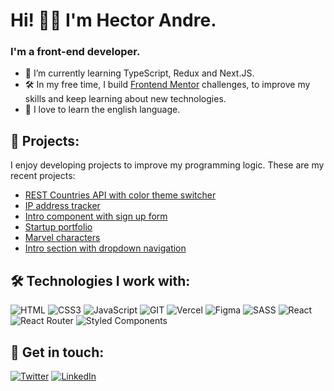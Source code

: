# Hi! 👋🏼 I'm Hector Andre. 

###  I'm a front-end developer.

- 🌱 I’m currently learning TypeScript, Redux and Next.JS.
- 🛠️ In my free time, I build [Frontend Mentor](https://www.frontendmentor.io/) challenges, to improve my skills and keep learning about new technologies.
- 💜 I love to learn the english language.

## 🚀 Projects: 
I enjoy developing projects to improve my programming logic. These are my recent projects:

- [REST Countries API with color theme switcher](https://github.com/AndreDev12/rest-countries-api-with-color-theme-switcher)
- [IP address tracker](https://github.com/AndreDev12/ip-address-tracker)
- [Intro component with sign up form](https://github.com/AndreDev12/intro-component-with-signup-form)
- [Startup portfolio](https://github.com/AndreDev12/startup-portfolio)
- [Marvel characters](https://github.com/AndreDev12/marvel-characters)
- [Intro section with dropdown navigation](https://github.com/AndreDev12/intro-section-with-dropdown-navigation)

## 🛠 Technologies I work with:

![HTML](https://img.shields.io/badge/HTML5-E34F26?style=for-the-badge&logo=html5&logoColor=white)
![CSS3](https://img.shields.io/badge/CSS3-1572B6?style=for-the-badge&logo=css3&logoColor=white)
![JavaScript](https://img.shields.io/badge/JavaScript-323330?style=for-the-badge&logo=javascript&logoColor=F7DF1E)
![GIT](https://img.shields.io/badge/Git-F05032?style=for-the-badge&logo=git&logoColor=white)
![Vercel](https://img.shields.io/badge/Vercel-000000?style=for-the-badge&logo=vercel&logoColor=white)
![Figma](https://img.shields.io/badge/Figma-F24E1E?style=for-the-badge&logo=figma&logoColor=white)
![SASS](https://img.shields.io/badge/Sass-CC6699?style=for-the-badge&logo=sass&logoColor=white)
![React](https://img.shields.io/badge/React-20232A?style=for-the-badge&logo=react&logoColor=61DAFB)
![React Router](https://img.shields.io/badge/React_Router-CA4245?style=for-the-badge&logo=react-router&logoColor=white)
![Styled Components](https://img.shields.io/badge/styled--components-DB7093?style=for-the-badge&logo=styled-components&logoColor=white)

## 📱 Get in touch: 

[![Twitter](https://img.shields.io/badge/Twitter-1DA1F2?style=for-the-badge&logo=twitter&logoColor=white)](https://twitter.com/HectorAndreHT)
[![LinkedIn](https://img.shields.io/badge/LinkedIn-0077B5?style=for-the-badge&logo=linkedin&logoColor=white)](https://www.linkedin.com/in/h%C3%A9ctor-andr%C3%A9-huambachano-torres/)

<!--
**AndreDev12/AndreDev12** is a ✨ _special_ ✨ repository because its `README.md` (this file) appears on your GitHub profile.

Here are some ideas to get you started:

- 🔭 I’m currently working on ...
- 🌱 I’m currently learning ...
- 👯 I’m looking to collaborate on ...
- 🤔 I’m looking for help with ...
- 💬 Ask me about ...
- 📫 How to reach me: ...
- 😄 Pronouns: ...
- ⚡ Fun fact: ...
-->
